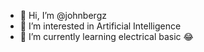 - 👋 Hi, I’m @johnbergz
- 👀 I’m interested in Artificial Intelligence
- 🌱 I’m currently learning electrical basic 😂


<!---
johnbergz/johnbergz is a ✨ special ✨ repository because its `README.md` (this file) appears on your GitHub profile.
You can click the Preview link to take a look at your changes.
--->
